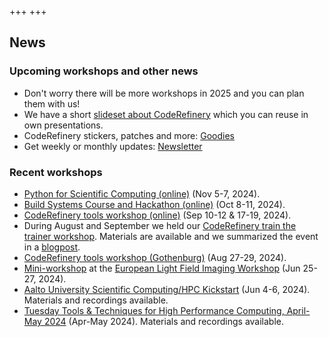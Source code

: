 +++
+++

## News

### Upcoming workshops and other news

- Don't worry there will be more workshops in 2025 and you can plan them with us!
- We have a short [slideset about CodeRefinery](@/about/presentations.md) which you can reuse in own presentations.
- CodeRefinery stickers, patches and more: [Goodies](/about/goodies/)
- Get weekly or monthly updates: [Newsletter](/about/newsletter/)


### Recent workshops

- [Python for Scientific Computing (online)](https://www.aalto.fi/en/events/python-for-scientific-computing-5-7november2024) (Nov 5-7, 2024).
- [Build Systems Course and Hackathon (online)](https://www.kth.se/form/build-systems-course-and-hackathon-part-i) (Oct 8-11, 2024).
- [CodeRefinery tools workshop (online)](https://coderefinery.github.io/2024-09-10-workshop/) (Sep 10-12 & 17-19, 2024).
- During August and September we held our [CodeRefinery train the trainer workshop](https://coderefinery.github.io/train-the-trainer/). Materials are available and we summarized the event in a [blogpost](https://coderefinery.org/blog/train-the-trainer/).
- [CodeRefinery tools workshop (Gothenburg)](https://coderefinery.github.io/2024-08-27-gothenburg/) (Aug 27-29, 2024).
- [Mini-workshop](https://coderefinery.github.io/mini-workshop/) at the [European Light Field Imaging Workshop](https://elfi2024.eu/) (Jun 25-27, 2024).
- [Aalto University Scientific Computing/HPC Kickstart](https://scicomp.aalto.fi/training/scip/kickstart-2024/)
  (Jun 4-6, 2024).
  Materials and recordings available.
- [Tuesday Tools & Techniques for High Performance Computing, April-May 2024](https://scicomp.aalto.fi/training/scip/ttt4hpc-2024/)
  (Apr-May 2024).
  Materials and recordings available.
